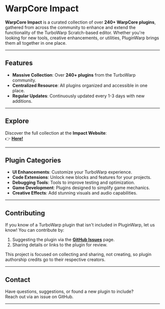 # WarpCore Impact  

**WarpCore Impact** is a curated collection of over **240+ WarpCore plugins**, gathered from across the community to enhance and extend the functionality of the TurboWarp Scratch-based editor. Whether you're looking for new tools, creative enhancements, or utilities, PluginWarp brings them all together in one place.  

---

## Features  

- **Massive Collection**: Over **240+ plugins** from the TurboWarp community.  
- **Centralized Resource**: All plugins organized and accessible in one place.  
- **Regular Updates**: Continuously updated every 1-3 days with new additions.  

---

## Explore  

Discover the full collection at the **Impact Website**:  
👉 **[Here!](https://plugin-warp.github.io)**  

---

## Plugin Categories  

- **UI Enhancements**: Customize your TurboWarp experience.  
- **Code Extensions**: Unlock new blocks and features for your projects.  
- **Debugging Tools**: Tools to improve testing and optimization.  
- **Game Development**: Plugins designed to simplify game mechanics.  
- **Creative Effects**: Add stunning visuals and audio capabilities.  

---

## Contributing  

If you know of a TurboWarp plugin that isn't included in PluginWarp, let us know! You can contribute by:  

1. Suggesting the plugin via the **[GitHub Issues](https://github.com/WarpCore/Impact/issues)** page.  
2. Sharing details or links to the plugin for review.  

This project is focused on collecting and sharing, not creating, so plugin authorship credits go to their respective creators.  
 

---

## Contact  

Have questions, suggestions, or found a new plugin to include?  
Reach out via an issue on GitHub.  

---  
